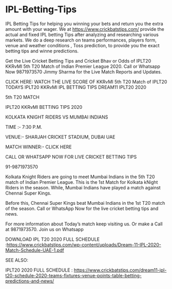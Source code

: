 # IPL-Betting-Tips
IPL Betting Tips for helping you winning your bets and return you the extra amount with your wager. We at https://www.crickbatstips.com/ provide the actual and fixed IPL betting Tips after analyzing and researching various markets. We do a deep research on teams performances, players form, venue and weather conditions , Toss prediction, to provide you the exact betting tips and winne predictions.


Get the Live Cricket Betting Tips and Cricket Bhav or Odds of IPLT20 KKRvMI 5th T20 Match of Indian Premier League 2020. Call or Whatsapp Now 9871973570 Jimmy Sharma for the Live Match Reports and Updates.

CLICK HERE: WATCH THE LIVE SCORE OF KKRvMI 5th T20 Match of IPLT20
TODAYS IPLT20 KKRvMI IPL BETTING TIPS
DREAM11 IPLT20 2020

5th T20 MATCH

IPLT20 KKRvMI BETTING TIPS 2020

KOLKATA KNIGHT RIDERS VS MUMBAI INDIANS

TIME :- 7:30 P.M.

VENUE:- SHARJAH CRICKET STADIUM, DUBAI UAE

MATCH WINNER:- CLICK HERE

CALL OR WHATSAPP NOW FOR LIVE CRICKET BETTING TIPS

91-9871973570

Kolkata Knight Riders are going to meet Mumbai Indians in the 5th T20 match of Indian Premier League. This is the 1st Match for Kolkata kNight Riders in the season. While, Mumbai Indians have played a match against Chennai Super Kings.

Before this, Chennai Super Kings beat Mumbai Indians in the 1st T20 match of the season. Call or WhatsApp Now for the live cricket betting tips and news.



For more information about Today’s match keep visiting us. Or make a Call at 9871973570. Join us on Whatsapp

DOWNLOAD IPL T20 2020 FULL SCHEDULE :https://www.crickbatstips.com/wp-content/uploads/Dream-11-IPL-2020-Match-Schedule-UAE-1.pdf

SEE ALSO:

IPLT20 2020 FULL SCHEDULE : https://www.crickbatstips.com/dream11-ipl-t20-schedule-2020-teams-fixtures-venue-points-table-betting-predictions-and-news/
